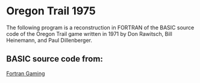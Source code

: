 # Oregon Trail 1975

The following program is a reconstruction in FORTRAN of the BASIC source code
of the Oregon Trail game written in 1971 by Don Rawitsch, Bill Heinemann,
and Paul Dillenberger.

## BASIC source code from:
[Fortran Gaming](https://github.com/fortran-gaming/oregon-trail-1975-basic)
